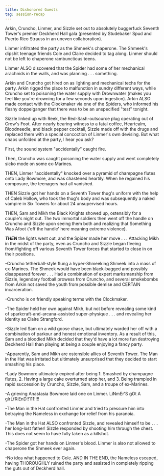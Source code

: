 ```yaml
---
title: Dishonored Guests
tag: session-recap
---
```


Arkin, Cruncho, Linmer, and Sizzle set out to absolutely buggerfuck Seventh Tower's premier Deckherd Hall gala (presented by Studebaker Spud and Puerto Rico Strauss in an uneven collaboration).

Linmer infiltrated the party as the Shmeek's chaperone. The Shmeek's dipshit teenage friends Cole and Claire decided to tag along. Linmer should not be left to chaperone rambunctious teens.

Linmer ALSO discovered that the Spider had some of her mechanical arachnids in the walls, and was planning . . . something.

Arkin and Cruncho got hired on as lighting and mechanical techs for the party. Arkin rigged the place to malfunction in sundry different ways, while Cruncho set to poisoning the water supply with Drownwater (makes you feel like you're drowning for a few seconds upon ingestion). Arkin ALSO made contact with the Clockmaker via one of the Spiders, who informed his fleshy doppelganger that there was to be an unspecified "test" tonight.

Sizzle linked up with Reek, the Red-Sash-outsource plug operating out of Crow's Foot. After nearly bearing witness to a fatal coffee, Heartcalm, Bloodneedle, and black pepper cocktail, Sizzle made off with the drugs and replaced them with a special concoction of Linmer's own devising. 
But what chaos unfolded at the party, I hear you ask?

First, the sound system "accidentally" caught fire.

Then, Cruncho was caught poisoning the water supply and went completely sicko mode on some ex-Marines.

THEN, Linmer "accidentally" knocked over a pyramid of champagne flutes onto Lady Bowmore, and was chastened heartily. When he regained his composure, the teenagers had all vanished.

THEN Sizzle got her hands on a Seventh Tower thug's uniform with the help of Caleb Hollow, who took the thug's body and was subsequently a naked vampire in Six Towers for about 24 unsupervised hours.

THEN, Sam and Mikh the Black Knights showed up, ostensibly for a couple's night out. The two immortal soldiers then went off the handle on Cruncho and Sizzle upon seeing them both and realizing that Something Was Afoot ('off the handle' here meaning extreme violence). 

***THEN*** the lights went out, and the Spider made her move . . . Attacking Mikh in the midst of the party, even as Cruncho and Sizzle began fleeing from/fighting off various Seventh Tower forces that started to close in on their positions.

-Cruncho tetherball-style flung a hyper-Shmeeking Shmeek into a mass of ex-Marines. The Shmeek would have been black-bagged and possibly disappeared forever . . . Had a combination of expert marksmanship from Sizzle, legendary football prowess from Cruncho, and several smokebombs from Arkin not saved the youth from possible demise and CERTAIN incarceration.

-Cruncho is on friendly speaking terms with the Clockmaker.

-The Spider held her own against Mikh, but not before revealing some kind of sparkcraft-and-arcana-assisted super-physique . . . and revealing her identity as Claire Strangford.

-Sizzle led Sam on a wild goose chase, but ultimately warded her off with a combination of parkour and honest emotional inventory. As a result of this, Sam and a bloodied Mikh decided that they'd have a lot more fun destroying Deckherd Hall than playing at being a couple enjoying a fancy party.

-Apparently, Sam and Mikh are ostensible allies of Seventh Tower. The Man in the Hat was irritated but ultimately unsurprised that they decided to start smashing his place.

-Lady Bowmore ultimately expired after being 1. Smashed by champagne flutes, 2. Having a large cake overturned atop her, and 3. Being trampled in rapid succession by Cruncho, Sizzle, Sam, and a troupe of ex-Marines.

-A grieving Anastasia Bowmore laid one on Linmer. LiNmEr'S gOt A gIrLfRiEnD!!111!!!!

-The Man in the Hat confronted Linmer and tried to pressure him into betraying the Nameless in exchange for relief from his paranoia.

-The Man in the Hat ALSO confronted Sizzle, and revealed himself to be . . . her long-lost father! Sizzle responded by shooting him through the chest. This does not seem to have fully taken as a killshot.

-The Spider got her hands on Linmer's blood. Linmer is also not allowed to chaperone the Shmeek ever again.

-No idea what happened to Cole.
AND IN THE END, the Nameless escaped, having THOROUGHLY ruined the party and assisted in completely ripping the guts out of Deckherd hall.